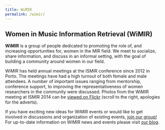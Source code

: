 ```yaml
---
title: WiMIR
permalink: /wimir/
---
```



## Women in Music Information Retrieval (WiMIR)

**WiMIR** is a group of people dedicated to promoting the role of, and
increasing opportunities for, women in the MIR field. We meet to socialize,
share information, and discuss in an informal setting, with the goal of building
a community around women in our field.

WiMIR has held annual meetings at the ISMIR conference since 2012 in Porto. The
meetings have had a high turnout of both female and male attendees. A number
of important issues ranging from mentorship, conference support, to improving
the representativeness of women researchers in the community were discussed. Photos
from the WiMIR meeting at ISMIR 2014 can be
[viewed on Flickr](https://www.flickr.com/photos/128836325@N05/15040360393/in/set-72157648898610701/)
(scroll to the right, apologies for the adverts).

If you have exciting new ideas for WiMIR events or would like to get involved
in discussions and organization of existing events,
[join our group!](https://groups.google.com/forum/#!forum/wimir)
For up-to-date information on WiMIR news and events please visit
[our blog](https://wimir.wordpress.com/).

